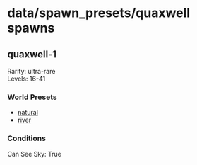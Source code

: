 # data/spawn_presets/quaxwell spawns  
  
## quaxwell-1  
Rarity: ultra-rare  
Levels: 16-41  
  
### World Presets  
* [natural](data/spawn_data/natural.md)  
* [river](data/spawn_data/river.md)  
  
### Conditions  
Can See Sky: True  
